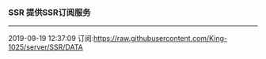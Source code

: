 ### SSR 提供SSR订阅服务
---
2019-09-19 12:37:09 订阅:https://raw.githubusercontent.com/King-1025/server/SSR/DATA
